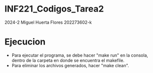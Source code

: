 # INF221_Codigos_Tarea2
2024-2
Miguel Huerta Flores 202273602-k
# Ejecucion
- Para ejecutar el programa, se debe hacer "make run" en la consola, dentro de la carpeta en donde se encuentra el makefile.
- Para eliminar los archivos generados, hacer "make clean".
